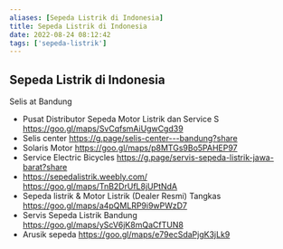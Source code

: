 ```yaml
---
aliases: [Sepeda Listrik di Indonesia]
title: Sepeda Listrik di Indonesia
date: 2022-08-24 08:12:42
tags: ['sepeda-listrik']
---
```


## Sepeda Listrik di Indonesia

Selis at Bandung

- Pusat Distributor Sepeda Motor Listrik dan Service S <https://goo.gl/maps/SvCqfsmAiUgwCgd39>
- Selis center <https://g.page/selis-center---bandung?share>
- Solaris Motor <https://goo.gl/maps/p8MTGs9Bo5PAHEP97>
- Service Electric Bicycles <https://g.page/servis-sepeda-listrik-jawa-barat?share>
- <https://sepedalistrik.weebly.com/> <https://goo.gl/maps/TnB2DrUfL8jUPtNdA>
- Sepeda listrik & Motor Listrik (Dealer Resmi) Tangkas <https://goo.gl/maps/a4pQMLRP9i9wPWzD7>
- Servis Sepeda Listrik Bandung <https://goo.gl/maps/yScV6jK8mQaCfTUN8>
- Arusik sepeda <https://goo.gl/maps/e79ecSdaPjgK3jLk9>
